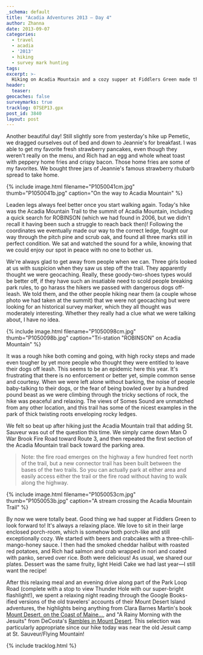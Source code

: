 ```yaml
---
_schema: default
title: "Acadia Adventures 2013 – Day 4"
author: Zhanna
date: 2013-09-07
categories:
  - travel
  - acadia
  - '2013'
  - hiking
  - survey mark hunting
tags:
excerpt: >-
  Hiking on Acadia Mountain and a cozy supper at Fiddlers Green made this day perfect.
header:
  teaser:
geocaches: false
surveymarks: true
tracklog: 07SEP13.gpx
post_id: 3840
layout: post   
---
```


Another beautiful day!  Still slightly sore from yesterday's hike up Pemetic, we dragged ourselves out of bed and down to Jeannie's for breakfast.  I was able to get my favorite fresh strawberry pancakes, even though they weren't really on the menu, and Rich had an egg and whole wheat toast with peppery home fries and crispy bacon. Those home fries are some of my favorites. We bought three jars of Jeannie's famous strawberry rhubarb spread to take home.

{% include image.html filename="P1050041cm.jpg" thumb="P1050041b.jpg" caption="On the way to Acadia Mountain" %}

Leaden legs always feel better once you start walking again. Today's hike was the Acadia Mountain Trail to the summit of Acadia Mountain, including a quick search for ROBINSON (which we had found in 2006, but we didn't recall it having been such a struggle to reach back then)!  Following the coordinates we eventually made our way to the correct ledge, fought our way through the pitch pine and scrub oak, and found all three marks still in perfect condition. We sat and watched the sound for a while, knowing that we could enjoy our spot in peace with no one to bother us.

We're always glad to get away from people when we can. Three girls looked at us with suspicion when they saw us step off the trail. They apparently thought we were geocaching. Really, these goody-two-shoes types would be better off, if they have such an insatiable need to scold people breaking park rules, to go harass the hikers we passed with dangerous dogs off-leash. We told them, and the other people hiking near them (a couple whose photo we had taken at the summit) that we were not geocaching but were looking for an historical survey marker, which they all thought was moderately interesting. Whether they really had a clue what we were talking about, I have no idea.

{% include image.html filename="P1050098cm.jpg" thumb="P1050098b.jpg" caption="Tri-station &quot;ROBINSON&quot; on Acadia Mountain" %}

It was a rough hike both coming and going, with high rocky steps and made even tougher by yet more people who thought they were entitled to leave their dogs off leash.  This seems to be an epidemic here this year. It's frustrating that there is no enforcement or better yet, simple common sense and courtesy. When we were left alone without barking, the noise of people baby-talking to their dogs, or the fear of being bowled over by a hundred pound beast as we were climbing through the tricky sections of rock, the hike was peaceful and relaxing.  The views of Somes Sound are unmatched from any other location, and this trail has some of the nicest examples in the park of thick twisting roots enveloping rocky ledges. 

We felt so beat up after hiking just the Acadia Mountain trail that adding St. Sauveur was out of the question this time.  We simply came down Man O War Brook Fire Road toward Route 3, and then repeated the first section of the Acadia Mountain trail back toward the parking area.  

> Note: the fire road emerges on the highway a few hundred feet north of the trail, but a new connector trail has been built between the bases of the two trails.  So you can actually park at either area and easily access either the trail or the fire road without having to walk along the highway.

{% include image.html filename="P1050053cm.jpg" thumb="P1050053b.jpg" caption="A stream crossing the Acadia Mountain Trail" %}

By now we were totally beat.  Good thing we had supper at Fiddlers Green to look forward to!  It's always a relaxing place. We love to sit in their large enclosed porch-room, which is somehow both porch-like and still exceptionally cozy.  We started with beers and crabcakes with a three-chili-mango-honey sauce. I then had the smoked cheddar halibut with roasted red potatoes, and Rich had salmon and crab wrapped in nori and coated with panko, served over rice.  Both were delicious!  As usual, we shared our plates.  Dessert was the same fruity, light Heidi Cake we had last year—I still want the recipe!  

After this relaxing meal and an evening drive along part of the Park Loop Road (complete with a stop to view Thunder Hole with our super-bright flashlight!), we spent a relaxing night reading through the Google Books-ified versions of the old travelers' accounts of their Mount Desert Island adventures, the highlights being anything from Clara Barnes Martin's book [Mount Desert, on the Coast of Maine...](https://books.google.com/books?id=U7gCAAAAMAAJ&dq=barnes&pg=PP1#v=onepage&q&f=false), and "A Rainy Morning with the Jesuits" from DeCosta's [Rambles in Mount Desert](https://books.google.com/books?id=WPVLAAAAMAAJ&dq=decosta&pg=PP1#v=onepage&q&f=false).  This selection was particularly appropriate since our hike today was near the old Jesuit camp at St. Sauveur/Flying Mountain!

{% include tracklog.html %}
